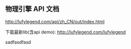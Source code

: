 物理引擎 API 文档
-
http://lufylegend.com/api/zh_CN/out/index.html

下载最新lib(含api demo):
http://lufylegend.com/lufylegend


sadfasdfasd